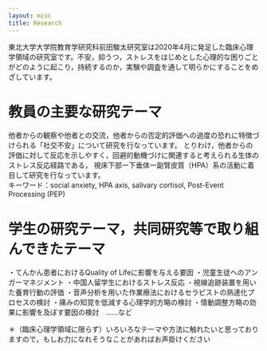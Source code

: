 ```yaml
---
layout: misc
title: Research
---
```


東北大学大学院教育学研究科前田駿太研究室は2020年4月に発足した臨床心理学領域の研究室です。不安，抑うつ，ストレスをはじめとした心理的な困りごとがどのように起こり，持続するのか，実験や調査を通して明らかにすることをめざしています。<br>

# 教員の主要な研究テーマ<br>
他者からの観察や他者との交流，他者からの否定的評価への過度の恐れに特徴づけられる「社交不安」について研究を行なっています。
とりわけ，他者からの評価に対して反応を示しやすく，回避的動機づけに関連すると考えられる生体のストレス反応経路である，
視床下部ー下垂体ー副腎皮質（HPA）系の活動に着目して研究を行なっています。<br>
キーワード：social anxiety, HPA axis, salivary cortisol, Post-Event Processing (PEP)

# 学生の研究テーマ，共同研究等で取り組んできたテーマ<br>
・てんかん患者におけるQuality of Lifeに影響を与える要因
・児童生徒へのアンガーマネジメント
・中国人留学生におけるストレス反応
・視線追跡装置を用いた養育行動の評価
・音声分析を用いた作業療法におけるセラピストの熟達化プロセスの検討
・痛みの知覚を低減する心理学的方略の検討
・情動調整方略の効果に影響を及ぼす要因の検討　……など<br>

＊（臨床心理学領域に限らず）いろいろなテーマや方法に触れたいと思っておりますので，もしお力になれそうなことがあればお声掛けください
